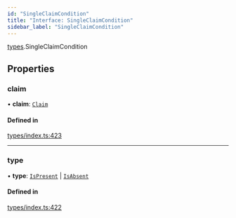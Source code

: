 ```yaml
---
id: "SingleClaimCondition"
title: "Interface: SingleClaimCondition"
sidebar_label: "SingleClaimCondition"
---
```


[types](../../../modules/Types/Types.md).SingleClaimCondition

## Properties

### claim

• **claim**: [`Claim`](../../../modules/Types/Types.md#claim)

#### Defined in

[types/index.ts:423](https://github.com/PolymeshAssociation/polymesh-sdk/blob/95f248df/src/types/index.ts#L423)

___

### type

• **type**: [`IsPresent`](../../../enums/Types/ConditionType/ConditionType.md#ispresent) \| [`IsAbsent`](../../../enums/Types/ConditionType/ConditionType.md#isabsent)

#### Defined in

[types/index.ts:422](https://github.com/PolymeshAssociation/polymesh-sdk/blob/95f248df/src/types/index.ts#L422)
